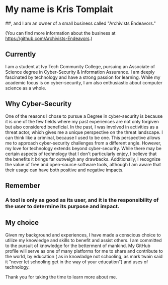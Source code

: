 # My name is Kris Tomplait
##, and I am an owner of a small business called "Archivists Endeavors." 

(You can find more information about the business at https://github.com/Archivists-Endeavors.)

## Currently
I am a student at Ivy Tech Community College, pursuing an Associate of Science degree in Cyber-Security & Information Assurance. I am deeply fascinated by technology and have a strong passion for learning. While my academic focus is on cyber-security, I am also enthusiastic about computer science as a whole.

## Why Cyber-Security
One of the reasons I chose to pursue a Degree in cyber-security is because it is one of the few fields where my past experiences are not only forgiven but also considered beneficial. In the past, I was involved in activities as a threat actor, which gives me a unique perspective on the threat landscape. I can think like a criminal, because I used to be one.
This perspective allows me to approach cyber-security challenges from a different angle.
However, my love for technology extends beyond cyber-security. While there may be certain aspects of technology that I don't particularly enjoy, I believe that the benefits it brings far outweigh any drawbacks. Additionally, I recognize the value of free and open-source software tools, although I am aware that their usage can have both positive and negative impacts.

## Remember
### A tool is only as good as its user, and it is the responsibility of the user to determine its purpose and impact.

## My choice
Given my background and experiences, I have made a conscious choice to utilize my knowledge and skills to benefit and assist others. I am committed to the pursuit of knowledge for the betterment of mankind. My GitHub profile will serve as one of many platforms for me to share and contribute to the world, by education ( as in knowladge not schooling, as mark twain said it "never let schooling get in the way of your education") and  uses of technology.

Thank you for taking the time to learn more about me.
